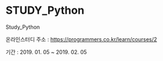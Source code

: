 # STUDY_Python
Study_Python

온라인스터디 주소 : https://programmers.co.kr/learn/courses/2

기간 : 2019. 01. 05 ~ 2019. 02. 05
